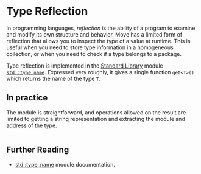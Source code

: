 # Type Reflection

In programming languages, _reflection_ is the ability of a program to examine and modify its own
structure and behavior. Move has a limited form of reflection that allows you to inspect the type of
a value at runtime. This is useful when you need to store type information in a homogeneous
collection, or when you need to check if a type belongs to a package.

Type reflection is implemented in the [Standard Library](./standard-library) module
[`std::type_name`][type-name-stdlib]. Expressed very roughly, it gives a single function `get<T>()`
which returns the name of the type `T`.

## In practice

The module is straightforward, and operations allowed on the result are limited to getting a string
representation and extracting the module and address of the type.

```move file=packages/samples/sources/move-basics/type-reflection.move anchor=main

```

## Further Reading

- [std::type_name][type-name-stdlib] module documentation.

[type-name-stdlib]: https://docs.sui.io/references/framework/std/type_name
